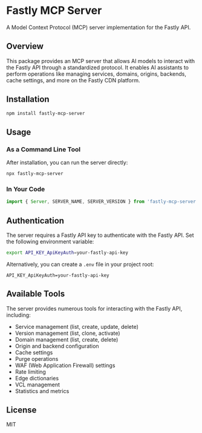 # Fastly MCP Server

A Model Context Protocol (MCP) server implementation for the Fastly API.

## Overview

This package provides an MCP server that allows AI models to interact with the Fastly API through a standardized protocol. It enables AI assistants to perform operations like managing services, domains, origins, backends, cache settings, and more on the Fastly CDN platform.

## Installation

```bash
npm install fastly-mcp-server
```

## Usage

### As a Command Line Tool

After installation, you can run the server directly:

```bash
npx fastly-mcp-server
```

### In Your Code

```javascript
import { Server, SERVER_NAME, SERVER_VERSION } from 'fastly-mcp-server';
```

## Authentication

The server requires a Fastly API key to authenticate with the Fastly API. Set the following environment variable:

```bash
export API_KEY_ApiKeyAuth=your-fastly-api-key
```

Alternatively, you can create a `.env` file in your project root:

```
API_KEY_ApiKeyAuth=your-fastly-api-key
```

## Available Tools

The server provides numerous tools for interacting with the Fastly API, including:

- Service management (list, create, update, delete)
- Version management (list, clone, activate)
- Domain management (list, create, delete)
- Origin and backend configuration
- Cache settings
- Purge operations
- WAF (Web Application Firewall) settings
- Rate limiting
- Edge dictionaries
- VCL management
- Statistics and metrics

## License

MIT